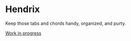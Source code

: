 Hendrix
=======

Keep those tabs and chords handy, organized, and purty.

[Work in progress](http://i.imgur.com/4l3IjZu.png)
